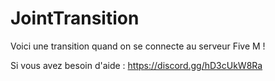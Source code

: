 # JointTransition
Voici une transition quand on se connecte au serveur Five M !

Si vous avez besoin d'aide : https://discord.gg/hD3cUkW8Ra
